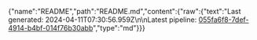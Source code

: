 {"name":"README","path":"README.md","content":{"raw":{"text":"Last generated: 2024-04-11T07:30:56.959Z\n\nLatest pipeline: [055fa6f8-7def-4914-b4bf-014f76b30abb](/pipeline/055fa6f8-7def-4914-b4bf-014f76b30abb)","type":"md"}}}